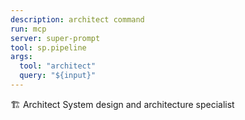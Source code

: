 ```yaml
---
description: architect command
run: mcp
server: super-prompt
tool: sp.pipeline
args:
  tool: "architect"
  query: "${input}"
---
```


🏗️ Architect
System design and architecture specialist
